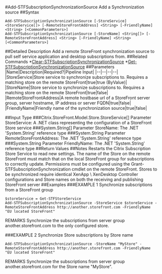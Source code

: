 #Add-STFSubscriptionSynchronizationSource
Add a Synchronization source
##Syntax
```Add-STFSubscriptionSynchronizationSource [-StoreService] <StoreService[]> [-RemoteStoreFrontAddress] <String> [-FriendlyName] <String> [<CommonParameters>]
Add-STFSubscriptionSynchronizationSource [-StoreName] <String[]> [-RemoteStoreFrontAddress] <String> [-FriendlyName] <String> [<CommonParameters>]
```
##Detailed Description
Add a remote StoreFront synchronization source to pull self service application and desktop subscriptions from.
##Related Commands
*[Clear-STFSubscriptionSynchronizationSource](Clear-STFSubscriptionSynchronizationSource)
*[Get-STFSubscriptionSynchronizationSource](Get-STFSubscriptionSynchronizationSource)
##Parameters
|Name|Description|Required?|Pipeline Input||--|--|--|--||StoreService|Store service to synchronize subscriptions to. Requires a matching store on the remote StoreFront|true|true (ByValue)||StoreName|Store service to synchronize subscriptions to. Requires a matching store on the remote StoreFront|true|false||RemoteStoreFrontAddress|A remote hostbase url of a StoreFront server group, server hostname, IP address or server FQDN|true|false||FriendlyName|Friendly name of the synchronization source|true|false|##Input Type
###Citrix.StoreFront.Model.Store.StoreService[]
Parameter StoreService: A .NET class representing the configuration of a StoreFront Store service
###System.String[]
Parameter StoreName: The .NET 'System.String' reference type
###System.String
Parameter RemoteStoreFrontAddress: The .NET 'System.String' reference type
###System.String
Parameter FriendlyName: The .NET 'System.String' reference type
##Return Values
##Notes
Restarts the Citrix Subscription Store Service to read new settings.
The name of the Store on the remote StoreFront must match that on the local StoreFront group for subscriptions to correctly update.
Permissions must be configured using the Grant-STFSubscriptionSynchronization cmdlet on the remote StoreFront.
Stores to be synchronized require identical XenApp \ XenDesktop Controller configurations and Store names on both the receiving and publishing StoreFront server
##Examples
###EXAMPLE 1 Synchronize subscriptions from a StoreFront group
```$storeService = Get-STFStoreService
Add-STFSubscriptionSynchronizationSource -StoreService $storeService -RemoteStoreFrontAddress http://another.storefront.com -FriendlyName "EU located StoreFront"
```
REMARKS
Synchronize the subscriptions from server group another.storefront.com to the only configured store.
###EXAMPLE 2 Synchronize Store subscriptions by Store name
```Add-STFSubscriptionSynchronizationSource -StoreName "MyStore" -RemoteStoreFrontAddress http://another.storefront.com -FriendlyName "EU located StoreFront"
```
REMARKS
Synchronize the subscriptions from server group another.storefront.com for the Store name "MyStore".

